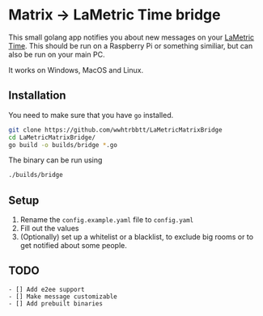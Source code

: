 # Matrix -> LaMetric Time bridge

This small golang app notifies you about new messages on your [LaMetric Time](https://lametric.com/en-US). This should be run on a Raspberry Pi or something similiar, but can also be run on your main PC.

It works on Windows, MacOS and Linux.

## Installation

You need to make sure that you have `go` installed. 

```sh
git clone https://github.com/wwhtrbbtt/LaMetricMatrixBridge
cd LaMetricMatrixBridge/
go build -o builds/bridge *.go
```

The binary can be run using
```sh
./builds/bridge
```

## Setup

1. Rename the `config.example.yaml` file to `config.yaml`
2. Fill out the values
3. (Optionally) set up a whitelist or a blacklist, to exclude big rooms or to get notified about some people.

## TODO

    - [] Add e2ee support
    - [] Make message customizable
    - [] Add prebuilt binaries
